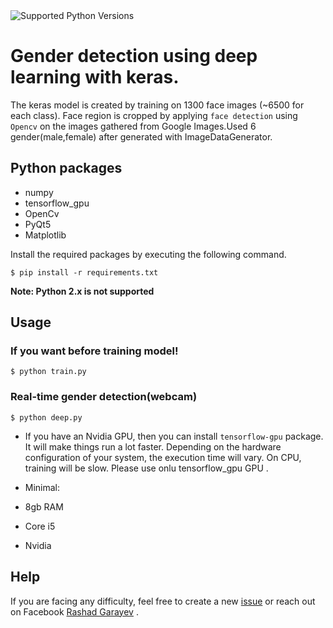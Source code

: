 




<img alt="Supported Python Versions" src="https://warehouse-camo.cmh1.psfhosted.org/b8501e4adbe16124d08c31733e1d3bce9d747ba9/68747470733a2f2f696d672e736869656c64732e696f2f707970692f707976657273696f6e732f5370656563685265636f676e6974696f6e2e737667">



# Gender detection using deep learning with keras.
The keras model is created by training  on 1300 face images (~6500 for each class). Face region is cropped by applying `face detection` using `Opencv` on the images gathered from Google Images.Used 6 gender(male,female) after generated with ImageDataGenerator.



## Python packages
* numpy
* tensorflow_gpu
* OpenCv
* PyQt5
* Matplotlib


Install the required packages by executing the following command.

`$ pip install -r requirements.txt`

**Note: Python 2.x is not supported** 





## Usage

### If you want before training model!
`$ python train.py`

### Real-time gender detection(webcam)

`$ python deep.py`


- If you have an Nvidia GPU, then you can install `tensorflow-gpu` package. It will make things run a lot faster.
Depending on the hardware configuration of your system, the execution time will vary. On CPU, training will be slow. Please use onlu tensorflow_gpu  GPU .

- Minimal:
- 8gb RAM
- Core i5
- Nvidia


## Help
If you are facing any difficulty, feel free to create a new [issue](https://github.com/RashadGarayev/genderDetectionKeras/issues) or reach out on Facebook [Rashad Garayev](https://www.facebook.com/fly.trion) .
